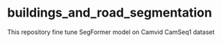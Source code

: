 # buildings_and_road_segmentation
This repository fine tune SegFormer model on Camvid CamSeq1 dataset
